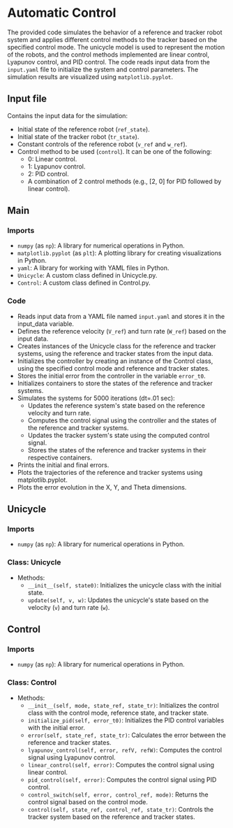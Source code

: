 # Automatic Control
 The provided code simulates the behavior of a reference and tracker robot system and applies different control methods to the tracker based on the specified control mode. The unicycle model is used to represent the motion of the robots, and the control methods implemented are linear control, Lyapunov control, and PID control. The code reads input data from the `input.yaml` file to initialize the system and control parameters. The simulation results are visualized using `matplotlib.pyplot`.

## Input file
Contains the input data for the simulation:
* Initial state of the reference robot (`ref_state`).
* Initial state of the tracker robot (`tr_state`).
* Constant controls of the reference robot (`v_ref` and `w_ref`).
* Control method to be used (`control`). It can be one of the following:
    * 0: Linear control.
    * 1: Lyapunov control.
    * 2: PID control.
    * A combination of 2 control methods (e.g., [2, 0] for PID followed by linear control).

## Main
### Imports
* `numpy` (as `np`): A library for numerical operations in Python.
* `matplotlib.pyplot` (as `plt`): A plotting library for creating visualizations in Python.
* `yaml`: A library for working with YAML files in Python.
* `Unicycle`: A custom class defined in Unicycle.py.
* `Control`: A custom class defined in Control.py.

### Code
* Reads input data from a YAML file named `input.yaml` and stores it in the input_data variable.
* Defines the reference velocity (`V_ref`) and turn rate (`W_ref`) based on the input data.
* Creates instances of the Unicycle class for the reference and tracker systems, using the reference and tracker states from the input data.
* Initializes the controller by creating an instance of the Control class, using the specified control mode and reference and tracker states.
* Stores the initial error from the controller in the variable `error_t0`.
* Initializes containers to store the states of the reference and tracker systems.
* Simulates the systems for 5000 iterations (dt=.01 sec):
    * Updates the reference system's state based on the reference velocity and turn rate.
    * Computes the control signal using the controller and the states of the reference and tracker systems.
    * Updates the tracker system's state using the computed control signal.
    * Stores the states of the reference and tracker systems in their respective containers.
* Prints the initial and final errors.
* Plots the trajectories of the reference and tracker systems using matplotlib.pyplot.
* Plots the error evolution in the X, Y, and Theta dimensions.


## Unicycle
### Imports
* `numpy` (as `np`): A library for numerical operations in Python.

### Class: Unicycle
* Methods:
    * `__init__(self, state0)`: Initializes the unicycle class with the initial state.
    * `update(self, v, w)`: Updates the unicycle's state based on the velocity (`v`) and turn rate (`w`).

## Control
### Imports
* `numpy` (as `np`): A library for numerical operations in Python.

### Class: Control
* Methods:
    * `__init__(self, mode, state_ref, state_tr)`: Initializes the control class with the control mode, reference state, and tracker state.
    * `initialize_pid(self, error_t0)`: Initializes the PID control variables with the initial error.
    * `error(self, state_ref, state_tr)`: Calculates the error between the reference and tracker states.
    * `lyapunov_control(self, error, refV, refW)`: Computes the control signal using Lyapunov control.
    * `linear_control(self, error)`: Computes the control signal using linear control.
    * `pid_control(self, error)`: Computes the control signal using PID control.
    * `control_switch(self, error, control_ref, mode)`: Returns the control signal based on the control mode.
    * `control(self, state_ref, control_ref, state_tr)`: Controls the tracker system based on the reference and tracker states.
